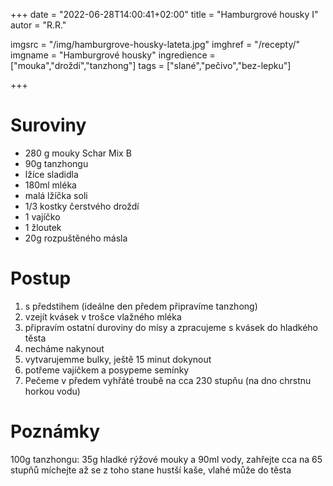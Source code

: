 +++
date = "2022-06-28T14:00:41+02:00"
title = "Hamburgrové housky I"
autor = "R.R."

imgsrc = "/img/hamburgrove-housky-lateta.jpg"
imghref = "/recepty/"
imgname = "Hamburgrové housky"
ingredience = ["mouka","droždí","tanzhong"]
tags = ["slané","pečivo","bez-lepku"]

+++
<!--Hamburgerové bulky s tanzhongem La teta
29. 1. 2021 by Recepty
Jeden recept na hamburgerové bulky už tu je, ale nedávno jsem tanzhong a musím říct, že tahle věc je kouzelná a dá se s úspěchem narvat kamkoliv. Už jsem ho viděla i v receptu na klasickou piškotvou roládu. Hodně často mi píšete, jestli se dá tanzhong vynechat, co to je, že to neumíte. Je to pouze smíchání rýžové mouky s vodou a zahřátí, zvládne to naprosto každý a je to jen minuta práce navíc.

4 bulky

280 g mouky Schar Mix B
90g tanzhongu
lžíce sladidla
180ml mléka
malá lžíčka soli
1/3 kostky čerstvého droždí
1 vajicko
1 žloutek
20g rozpuštěného másla
Z droždí, sladidla, lžíce mouky a trochy mleka vymíchejte kašičku a nechte vzejít kvásek.

Do něho poté zapracujte všechny ostatní suroviny a připravte hladké, vláčné těsto, které nechte pod potravinovou fólii 2x zvětšit objem.

Troubu rozehřejte na 220 srupňů, na spodní rošt umístěte plec s cca pul litrem vody.

Těsto rozdělte na čtyři díly, na lehce pomoučené pracovní ploše vypracujte bulky, které pod igelitem nechte asi 15 minut odpočívat.

Poté potřete vajíčkem, posypte seznamem a dejte péct. Po 10 minutách vytáhněte spodní plech a dopékejte dozlatova.

-->

# Suroviny
- 280 g mouky Schar Mix B
- 90g tanzhongu
- lžíce sladidla
- 180ml mléka
- malá lžíčka soli
- 1/3 kostky čerstvého droždí
- 1 vajíčko
- 1 žloutek
- 20g rozpuštěného másla

# Postup
1. s předstihem (ideálne den předem připravíme tanzhong)
2. vzejít kvásek v trošce vlažného mléka
3. připravím ostatní duroviny do mísy a zpracujeme s kvásek do hladkého těsta
4. necháme nakynout
5. vytvarujemme bulky, ještě 15 minut dokynout
6. potřeme vajíčkem a posypeme semínky
7. Pečeme v předem vyhřáté troubě na cca 230 stupňu (na dno chrstnu horkou vodu)

# Poznámky
100g tanzhongu: 35g hladké rýžové mouky a 90ml vody, zahřejte cca na 65 stupňů míchejte až se z toho stane hustší kaše, vlahé může do těsta
